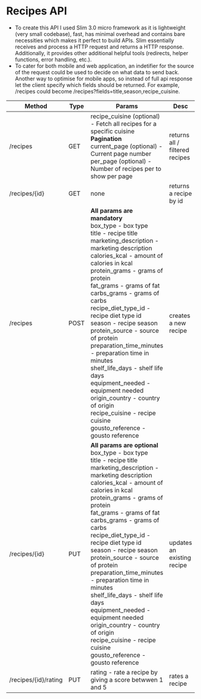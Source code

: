 # Recipes API

<ul>
<li>To create this API I used Slim 3.0 micro framework as it is lightweight (very small codebase), fast, has minimal overhead
and contains bare necessities which makes it perfect to build APIs. Slim essentially receives and process a HTTP request
and returns a HTTP response. Additionally, it provides other additional helpful tools (redirects, helper functions, error handling, etc.).</li>

<li>To cater for both mobile and web application, an indetifier for the source of the request could be used to decide on what data to send back.
Another way to optimise for mobile apps, so instead of full api response let the client specify which fields should be returned. For example,
/recipes could become /recipes?fields=title,season,recipe_cuisine.</li>
</ul>

<table>
    <thead>
        <tr>
            <th>Method</th>
            <th>Type</th>
            <th>Params</th>
            <th>Desc</th>
        </tr>
    </thead>
    <tbody>
        <tr>
            <td>/recipes</td>
            <td>GET</td>
            <td>
                recipe_cuisine (optional) - Fetch all recipes for a specific cuisine<br>
                <strong>Pagination</strong><br>
                current_page (optional) - Current page number<br>
                per_page (optional) - Number of recipes per to show per page
            </td>
            <td>returns all / filtered recipes</td>
        </tr>
        <tr>
            <td>/recipes/{id}</td>
            <td>GET</td>
            <td>
                none
            </td>
            <td>returns a recipe by id</td>
        </tr>
        <tr>
            <td>/recipes</td>
            <td>POST</td>
            <td>
                <strong>All params are mandatory</strong><br>
                box_type - box type<br>
                title - recipe title<br>
                marketing_description - marketing description<br>
                calories_kcal - amount of calories in kcal<br>
                protein_grams - grams of protein<br>
                fat_grams - grams of fat<br>
                carbs_grams - grams of carbs<br>
                recipe_diet_type_id - recipe diet type id<br>
                season - recipe season<br>
                protein_source - source of protein<br>
                preparation_time_minutes - preparation time in minutes<br>
                shelf_life_days - shelf life days<br>
                equipment_needed - equipment needed<br>
                origin_country - country of origin<br>
                recipe_cuisine - recipe cuisine<br>
                gousto_reference - gousto reference<br>
            </td>
            <td>creates a new recipe</td>
        </tr>
        <tr>
            <td>/recipes/{id}</td>
            <td>PUT</td>
            <td>
                <strong>All params are optional</strong><br>
                box_type - box type<br>
                title - recipe title<br>
                marketing_description - marketing description<br>
                calories_kcal - amount of calories in kcal<br>
                protein_grams - grams of protein<br>
                fat_grams - grams of fat<br>
                carbs_grams - grams of carbs<br>
                recipe_diet_type_id - recipe diet type id<br>
                season - recipe season<br>
                protein_source - source of protein<br>
                preparation_time_minutes - preparation time in minutes<br>
                shelf_life_days - shelf life days<br>
                equipment_needed - equipment needed<br>
                origin_country - country of origin<br>
                recipe_cuisine - recipe cuisine<br>
                gousto_reference - gousto reference<br>
            </td>
            <td>updates an existing recipe</td>
        </tr>
        <tr>
            <td>/recipes/{id}/rating</td>
            <td>PUT</td>
            <td>
                rating - rate a recipe by giving a score betwwen 1 and 5<br>
            </td>
            <td>rates a recipe</td>
        </tr>
    </tbody>
</table>
